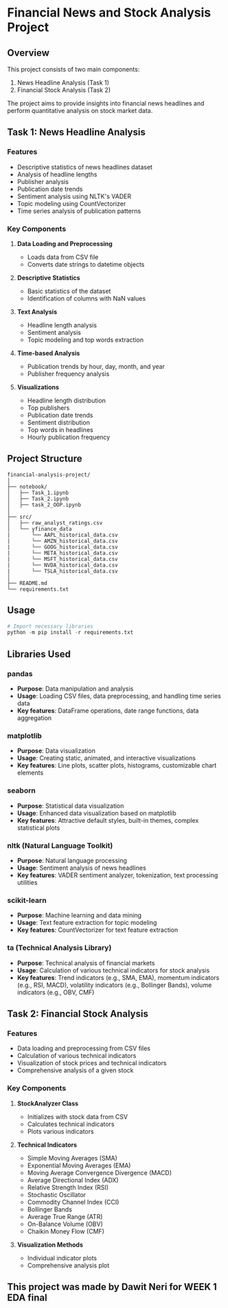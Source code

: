 # Financial News and Stock Analysis Project

## Overview

This project consists of two main components:
1. News Headline Analysis (Task 1)
2. Financial Stock Analysis (Task 2)

The project aims to provide insights into financial news headlines and perform quantitative analysis on stock market data.

## Task 1: News Headline Analysis

### Features

- Descriptive statistics of news headlines dataset
- Analysis of headline lengths
- Publisher analysis
- Publication date trends
- Sentiment analysis using NLTK's VADER
- Topic modeling using CountVectorizer
- Time series analysis of publication patterns

### Key Components

1. **Data Loading and Preprocessing**
   - Loads data from CSV file
   - Converts date strings to datetime objects

2. **Descriptive Statistics**
   - Basic statistics of the dataset
   - Identification of columns with NaN values

3. **Text Analysis**
   - Headline length analysis
   - Sentiment analysis
   - Topic modeling and top words extraction

4. **Time-based Analysis**
   - Publication trends by hour, day, month, and year
   - Publisher frequency analysis

5. **Visualizations**
   - Headline length distribution
   - Top publishers
   - Publication date trends
   - Sentiment distribution
   - Top words in headlines
   - Hourly publication frequency
  

## Project Structure
```
financial-analysis-project/
│
├── notebook/
│   ├── Task_1.ipynb
│   ├── Task_2.ipynb
│   ├── task_2_OOP.ipynb
│
├── src/
│   ├── raw_analyst_ratings.csv
│   └── yfinance_data
|       └── AAPL_historical_data.csv
|       └── AMZN_historical_data.csv
|       └── GOOG_historical_data.csv
|       └── META_historical_data.csv
|       └── MSFT_historical_data.csv
|       └── NVDA_historical_data.csv
|       └── TSLA_historical_data.csv
│
├── README.md
└── requirements.txt
```
## Usage

```python
# Import necessary libraries
python -m pip install -r requirements.txt
```

## Libraries Used

### pandas
- **Purpose**: Data manipulation and analysis
- **Usage**: Loading CSV files, data preprocessing, and handling time series data
- **Key features**: DataFrame operations, date range functions, data aggregation


### matplotlib
- **Purpose**: Data visualization
- **Usage**: Creating static, animated, and interactive visualizations
- **Key features**: Line plots, scatter plots, histograms, customizable chart elements

### seaborn
- **Purpose**: Statistical data visualization
- **Usage**: Enhanced data visualization based on matplotlib
- **Key features**: Attractive default styles, built-in themes, complex statistical plots

### nltk (Natural Language Toolkit)
- **Purpose**: Natural language processing
- **Usage**: Sentiment analysis of news headlines
- **Key features**: VADER sentiment analyzer, tokenization, text processing utilities

### scikit-learn
- **Purpose**: Machine learning and data mining
- **Usage**: Text feature extraction for topic modeling
- **Key features**: CountVectorizer for text feature extraction

### ta (Technical Analysis Library)
- **Purpose**: Technical analysis of financial markets
- **Usage**: Calculation of various technical indicators for stock analysis
- **Key features**: Trend indicators (e.g., SMA, EMA), momentum indicators (e.g., RSI, MACD), volatility indicators (e.g., Bollinger Bands), volume indicators (e.g., OBV, CMF)



## Task 2: Financial Stock Analysis

### Features

- Data loading and preprocessing from CSV files
- Calculation of various technical indicators
- Visualization of stock prices and technical indicators
- Comprehensive analysis of a given stock

### Key Components

1. **StockAnalyzer Class**
   - Initializes with stock data from CSV
   - Calculates technical indicators
   - Plots various indicators

2. **Technical Indicators**
   - Simple Moving Averages (SMA)
   - Exponential Moving Averages (EMA)
   - Moving Average Convergence Divergence (MACD)
   - Average Directional Index (ADX)
   - Relative Strength Index (RSI)
   - Stochastic Oscillator
   - Commodity Channel Index (CCI)
   - Bollinger Bands
   - Average True Range (ATR)
   - On-Balance Volume (OBV)
   - Chaikin Money Flow (CMF)

3. **Visualization Methods**
   - Individual indicator plots
   - Comprehensive analysis plot


## This project was made by Dawit Neri for WEEK 1 EDA final
